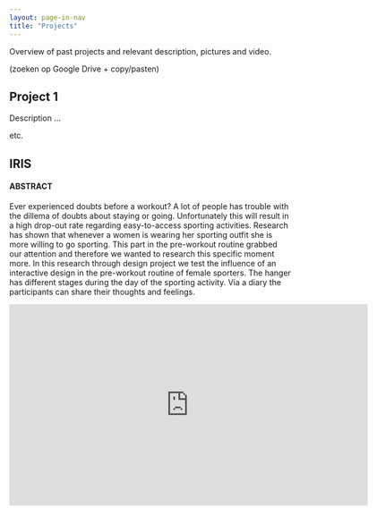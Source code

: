```yaml
---
layout: page-in-nav
title: "Projects"
---
```


Overview of past projects and relevant description, pictures and video.

(zoeken op Google Drive + copy/pasten)

## Project 1

Description ...

etc.

## IRIS

#### ABSTRACT
Ever experienced doubts before a workout? A lot of people has trouble with the dillema of doubts about staying or going. Unfortunately this will result in a high drop-out rate regarding easy-to-access sporting activities. Research has shown that whenever a women is wearing her sporting outfit she is more willing to go sporting. This part in the pre-workout routine grabbed our attention and therefore
we wanted to research this specific moment more. In this research through design project we test the influence of an interactive design in the pre-workout routine of female sporters. The hanger has different stages during the day of the sporting activity. Via a diary the participants can share their thoughts and feelings.

<iframe title="vimeo-player" src="https://player.vimeo.com/video/429599349" width="640" height="360" frameborder="0" allowfullscreen></iframe>